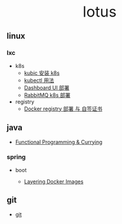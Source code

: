<div style="text-align: center;font-size: 40px;">lotus</div>

## linux

### lxc

- k8s
    - [kubic 安装 k8s](linux/lxc/k8s/kubic.md)
    - [kubectl 用法](linux/lxc/k8s/kubectl.md)
    - [Dashboard UI 部署](linux/lxc/k8s/dashbord-ui.md)
    - [RabbitMQ k8s 部署](linux/lxc/k8s/rabbitmq.md)
- registry
    - [Docker registry 部署 与 自签证书](linux/lxc/registry/registry.md)

## java

- [Functional Programming & Currying](java/functional.md)

### spring

- boot

    - [Layering Docker Images](java/spring/boot/layer.md)

## git

- [git](git/git.md)